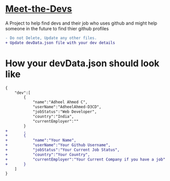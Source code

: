 # <a href="https://meet-the-devs.herokuapp.com/">Meet-the-Devs</a>
A Project to help find devs and their job who uses github and might help someone in the future to find thier github profiles

```diff
- Do not Delete, Update any other files.
+ Update devData.json file with your dev details
```
# How your devData.json should look like

```diff
{
    "dev":[
        {
            "name":"Adheel Ahmed C",
            "userName":"AdheelAhmed-D3CD",
            "jobStatus":"Web Developer",
            "country":"India",
            "currentEmployer":""
        }
+       ,
+       {
+           "name":"Your Name",
+           "userName":"Your Github Username",
+           "jobStatus":"Your Current Job Status",
+           "country":"Your Country",
+           "currentEmployer":"Your Current Company if you have a job"
+       }
    ]
}
```
